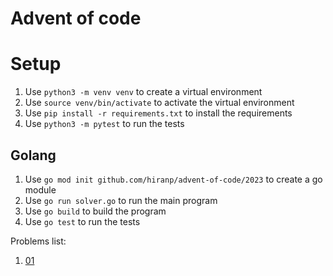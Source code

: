 # Advent of code

# Setup

1. Use `python3 -m venv venv` to create a virtual environment
2. Use `source venv/bin/activate` to activate the virtual environment
3. Use `pip install -r requirements.txt` to install the requirements
4. Use `python3 -m pytest` to run the tests

## Golang

1. Use `go mod init github.com/hiranp/advent-of-code/2023` to create a go module
2. Use `go run solver.go` to run the main program
3. Use `go build` to build the program
4. Use `go test` to run the tests

Problems list:

1. [01](https://github.com/hiranp/advent-of-code/blob/main/01.py)
